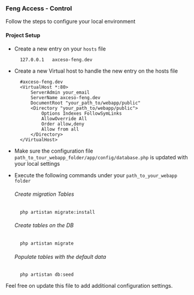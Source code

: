 ### Feng Access - Control 

Follow the steps to configure your local environment

#### Project Setup

* Create a new entry on your <code>hosts</code> file

        127.0.0.1   axceso-feng.dev

* Create a new Virtual host to handle the new entry on the hosts file

        #axceso-feng.dev
        <VirtualHost *:80>
            ServerAdmin your_email
            ServerName axceso-feng.dev
            DocumentRoot "your_path_to/webapp/public"
            <Directory "your_path_to/webapp/public">
                Options Indexes FollowSymLinks
                AllowOverride All
                Order allow,deny
                Allow from all
            </Directory>
        </VirtualHost>


* Make sure the configuration file <code>path_to_tour_webapp_folder/app/config/database.php</code> is updated with your local settings

* Execute the following commands under your <code>path_to_your_webapp folder</code>
    ###### Create migration Tables
        php artistan migrate:install
    ###### Create tables on the DB
        php artistan migrate
    ###### Populate tables with the default data
        php artistan db:seed

Feel free on update this file to add additional configuration settings.
